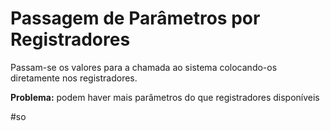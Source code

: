 
# Passagem de Parâmetros por Registradores

Passam-se os valores para a chamada ao sistema colocando-os diretamente nos registradores. 

**Problema:** podem haver mais parâmetros do que registradores disponíveis

#so

